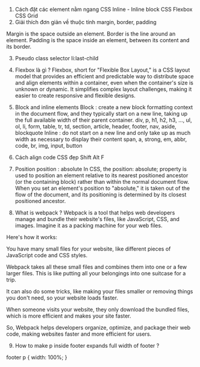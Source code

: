 1. Cách đặt các element nằm ngang 
CSS Inline - Inline block
CSS Flexbox 
CSS Grid 
2. Giải thích đơn giản về thuộc tính margin, border, padding

Margin is the space outside an element.
Border is the line around an element.
Padding is the space inside an element, between its content and its border.

3. Pseudo class selector 
li:last-child

4. Flexbox là gì ? 
Flexbox, short for "Flexible Box Layout," is a CSS layout model that provides an efficient and predictable way to distribute space and align elements within a container, even when the container's size is unknown or dynamic. It simplifies complex layout challenges, making it easier to create responsive and flexible designs.

5. Block and inline elements 
Block  : create a new block formatting context in the document flow, and they typically start on a new line, taking up the full available width of their parent container.
    div, p, h1, h2, h3, ..., ul, ol, li, form, table, tr, td, section, article, header, footer, nav, aside, blockquote
Inline : do not start on a new line and only take up as much width as necessary to display their content
    span, a, strong, em, abbr, code, br, img, input, button

6. Cách align code CSS đẹp 
Shift Alt F

7. Position
position : absolute 
In CSS, the position: absolute; property is used to position an element relative to its nearest positioned ancestor (or the containing block) rather than within the normal document flow. When you set an element's position to "absolute," it is taken out of the flow of the document, and its positioning is determined by its closest positioned ancestor.

8. What is webpack ? 
Webpack is a tool that helps web developers manage and bundle their website's files, like JavaScript, CSS, and images. Imagine it as a packing machine for your web files.

Here's how it works:

You have many small files for your website, like different pieces of JavaScript code and CSS styles.

Webpack takes all these small files and combines them into one or a few larger files. This is like putting all your belongings into one suitcase for a trip.

It can also do some tricks, like making your files smaller or removing things you don't need, so your website loads faster.

When someone visits your website, they only download the bundled files, which is more efficient and makes your site faster.

So, Webpack helps developers organize, optimize, and package their web code, making websites faster and more efficient for users.

9. How to make p inside footer expands full width of footer ? 

footer p {
    width: 100%;
}